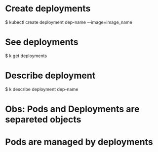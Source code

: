 # Create deployments
 $ kubectl create deployment dep-name --image=image_name

# See deployments
 $ k get deployments

# Describe deployment
 $ k describe deployment dep-name

# Obs: Pods and Deployments are separeted objects
# Pods are managed by deployments
